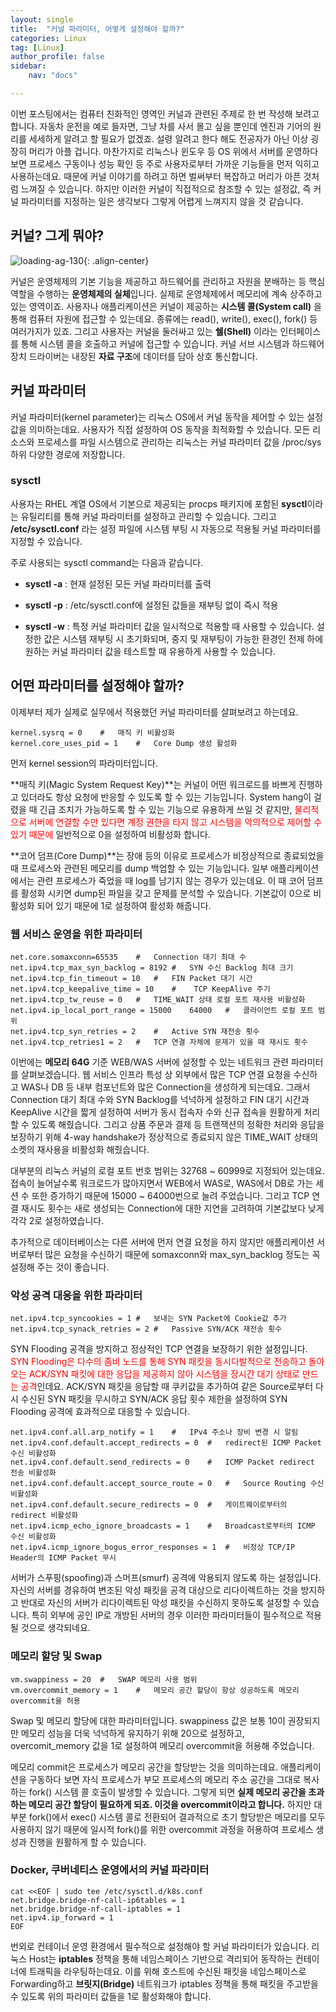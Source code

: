 ```yaml
---
layout: single
title:  "커널 파라미터, 어떻게 설정해야 할까?"
categories: Linux
tag: [Linux]
author_profile: false
sidebar:
    nav: "docs"

---
```


이번 포스팅에서는 컴퓨터 친화적인 영역인 커널과 관련된 주제로 한 번 작성해 보려고 합니다. 자동차 운전을 예로 들자면, 그냥 차를 사서 몰고 싶을 뿐인데 엔진과 기어의 원리를 세세하게 알려고 할 필요가 없겠죠. 설령 알려고 한다 해도 전공자가 아닌 이상 굉장히 머리가 아플 겁니다. 마찬가지로 리눅스나 윈도우 등 OS 위에서 서버를 운영하다 보면 프로세스 구동이나 성능 확인 등 주로 사용자로부터 가까운 기능들을 먼저 익히고 사용하는데요. 때문에 커널 이야기를 하려고 하면 벌써부터 복잡하고 머리가 아픈 것처럼 느껴질 수 있습니다. 하지만 이러한 커널이 직접적으로 참조할 수 있는 설정값, 즉 커널 파라미터를 지정하는 일은 생각보다 그렇게 어렵게 느껴지지 않을 것 같습니다.

## 커널? 그게 뭐야?

<img title="" src="../../images/2025-01-20-linux-kernel-parameter/92b5b16e0d366d13cf84dffea056ac11e72e3de6.png" alt="loading-ag-130" data-align="center">{: .align-center}

커널은 운영체제의 기본 기능을 제공하고 하드웨어를 관리하고 자원을 분배하는 등 핵심 역할을 수행하는 **운영체제의 실체**입니다. 실제로 운영체제에서 메모리에 계속 상주하고 있는 영역이죠. 사용자나 애플리케이션은 커널이 제공하는 **시스템 콜(System call)** 을 통해 컴퓨터 자원에 접근할 수 있는데요. 종류에는 read(), write(), exec(), fork() 등 여러가지가 있죠. 그리고 사용자는 커널을 둘러싸고 있는 **쉘(Shell)** 이라는 인터페이스를 통해 시스템 콜을 호출하고 커널에 접근할 수 있습니다. 커널 서브 시스템과 하드웨어 장치 드라이버는 내장된 **자료 구조**에 데이터를 담아 상호 통신합니다.

## 커널 파라미터

커널 파라미터(kernel parameter)는 리눅스 OS에서 커널 동작을 제어할 수 있는 설정값을 의미하는데요. 사용자가 직접 설정하여 OS 동작을 최적화할 수 있습니다. 모든 리소스와 프로세스를 파일 시스템으로 관리하는 리눅스는 커널 파라미터 값을 /proc/sys 하위 다양한 경로에 저장합니다.

### sysctl

사용자는 RHEL 계열 OS에서 기본으로 제공되는 procps 패키지에 포함된 **sysctl**이라는 유틸리티를 통해 커널 파라미터를 설정하고 관리할 수 있습니다. 그리고 **/etc/sysctl.conf** 라는 설정 파일에 시스템 부팅 시 자동으로 적용될 커널 파라미터를 지정할 수 있습니다.

주로 사용되는 sysctl command는 다음과 같습니다.

* **sysctl -a** : 현재 설정된 모든 커널 파라미터를 출력

* **sysctl -p** : /etc/sysctl.conf에 설정된 값들을 재부팅 없이 즉시 적용

* **sysctl -w** : 특정 커널 파라미터 값을 일시적으로 적용할 때 사용할 수 있습니다. 설정한 값은 시스템 재부팅 시 초기화되며, 중지 및 재부팅이 가능한 환경인 전제 하에 원하는 커널 파라미터 값을 테스트할 때 유용하게 사용할 수 있습니다.

## 어떤 파라미터를 설정해야 할까?

이제부터 제가 실제로 실무에서 적용했던 커널 파라미터를 살펴보려고 하는데요.

```
kernel.sysrq = 0    #   매직 키 비활성화
kernel.core_uses_pid = 1    #   Core Dump 생성 활성화
```

먼저 kernel session의 파라미터입니다.

**매직 키(Magic System Request Key)**는 커널이 어떤 워크로드를 바쁘게 진행하고 있더라도 항상 요청에 반응할 수 있도록 할 수 있는 기능입니다. System hang이 걸렸을 때 긴급 조치가 가능하도록 할 수 있는 기능으로 유용하게 쓰일 것 같지만, <span style="color:red">물리적으로 서버에 연결할 수만 있다면 계정 권한을 타지 않고 시스템을 악의적으로 제어할 수 있기 때문에</span> 일반적으로 0을 설정하여 비활성화 합니다.

**코어 덤프(Core Dump)**는 장애 등의 이유로 프로세스가 비정상적으로 종료되었을 때 프로세스와 관련된 메모리를 dump 백업할 수 있는 기능입니다. 일부 애플리케이션에서는 관련 프로세스가 죽었을 때 log를 남기지 않는 경우가 있는데요. 이 때 코어 덤프를 활성화 시키면 dump된 파일을 갖고 문제를 분석할 수 있습니다. 기본값이 0으로 비활성화 되어 있기 때문에 1로 설정하여 활성화 해줍니다.
### 웹 서비스 운영을 위한 파라미터
```
net.core.somaxconn=65535    #   Connection 대기 최대 수
net.ipv4.tcp_max_syn_backlog = 8192 #   SYN 수신 Backlog 최대 크기
net.ipv4.tcp_fin_timeout = 10   #   FIN Packet 대기 시간
net.ipv4.tcp_keepalive_time = 10    #    TCP KeepAlive 주기
net.ipv4.tcp_tw_reuse = 0   #   TIME_WAIT 상태 로컬 포트 재사용 비활성화
net.ipv4.ip_local_port_range = 15000    64000   #   클라이언트 로컬 포트 범위
net.ipv4.tcp_syn_retries = 2    #   Active SYN 재전송 횟수
net.ipv4.tcp_retries1 = 2   #   TCP 연결 자체에 문제가 있을 때 재시도 횟수
```
이번에는 **메모리 64G** 기준 WEB/WAS 서버에 설정할 수 있는 네트워크 관련 파라미터를 살펴보겠습니다. 웹 서비스 인프라 특성 상 외부에서 많은 TCP 연결 요청을 수신하고 WAS나 DB 등 내부 컴포넌트와 많은 Connection을 생성하게 되는데요. 그래서 Connection 대기 최대 수와 SYN Backlog를 넉넉하게 설정하고 FIN 대기 시간과 KeepAlive 시간을 짧게 설정하여 서버가 동시 접속자 수와 신규 접속을 원활하게 처리할 수 있도록 해줬습니다. 그리고 상품 주문과 결제 등 트랜잭션의 정확한 처리와 응답을 보장하기 위해 4-way handshake가 정상적으로 종료되지 않은 TIME_WAIT 상태의 소켓의 재사용을 비활성화 해줬습니다.

대부분의 리눅스 커널의 로컬 포트 번호 범위는 32768 ~ 60999로 지정되어 있는데요. 접속이 늘어날수록 워크로드가 많아지면서 WEB에서 WAS로, WAS에서 DB로 가는 세션 수 또한 증가하기 때문에 15000 ~ 64000번으로 늘려 주었습니다. 그리고 TCP 연결 재시도 횟수는 새로 생성되는 Connection에 대한 지연을 고려하여 기본값보다 낮게 각각 2로 설정하였습니다.

추가적으로 데이터베이스는 다른 서버에 먼저 연결 요청을 하지 않지만 애플리케이션 서버로부터 많은 요청을 수신하기 때문에 somaxconn와 max_syn_backlog 정도는 꼭 설정해 주는 것이 좋습니다.
### 악성 공격 대응을 위한 파라미터
```
net.ipv4.tcp_syncookies = 1 #   보내는 SYN Packet에 Cookie값 추가
net.ipv4.tcp_synack_retries = 2 #   Passive SYN/ACK 재전송 횟수
```
SYN Flooding 공격을 방지하고 정상적인 TCP 연결을 보장하기 위한 설정입니다. <span style="color:red">SYN Flooding은 다수의 좀비 노드를 통해 SYN 패킷을 동시다발적으로 전송하고 돌아오는 ACK/SYN 패킷에 대한 응답을 제공하지 않아 시스템을 장시간 대기 상태로 만드는 공격</span>인데요. ACK/SYN 패킷을 응답할 때 쿠키값을 추가하여 같은 Source로부터 다시 수신된 SYN 패킷을 무시하고 SYN/ACK 응답 횟수 제한을 설정하여 SYN Flooding 공격에 효과적으로 대응할 수 있습니다.
```
net.ipv4.conf.all.arp_notify = 1    #   IPv4 주소나 장비 변경 시 알림
net.ipv4.conf.default.accept_redirects = 0  #   redirect된 ICMP Packet 수신 비활성화
net.ipv4.conf.default.send_redirects = 0    #   ICMP Packet redirect 전송 비활성화
net.ipv4.conf.default.accept_source_route = 0   #   Source Routing 수신 비활성화
net.ipv4.conf.default.secure_redirects = 0  #   게이트웨이로부터의 redirect 비활성화
net.ipv4.icmp_echo_ignore_broadcasts = 1    #   Broadcast로부터의 ICMP 수신 비활성화
net.ipv4.icmp_ignore_bogus_error_responses = 1  #   비정상 TCP/IP Header의 ICMP Packet 무시
```
서버가 스푸핑(spoofing)과 스머프(smurf) 공격에 악용되지 않도록 하는 설정입니다. 자신의 서버를 경유하여 변조된 악성 패킷을 공격 대상으로 리다이렉트하는 것을 방지하고 반대로 자신의 서버가 리다이렉트된 악성 패킷을 수신하지 못하도록 설정할 수 있습니다. 특히 외부에 공인 IP로 개방된 서버의 경우 이러한 파라미터들이 필수적으로 적용될 것으로 생각되네요.
### 메모리 할당 및 Swap
```
vm.swappiness = 20  #   SWAP 메모리 사용 범위
vm.overcommit_memory = 1    #   메모리 공간 할당이 항상 성공하도록 메모리 overcommit을 허용
```
Swap 및 메모리 할당에 대한 파라미터입니다. swappiness 값은 보통 10이 권장되지만 메모리 성능을 더욱 넉넉하게 유지하기 위해 20으로 설정하고, overcomit_memory 값을 1로 설정하여 메모리 overcommit을 허용해 주었습니다.

메모리 commit은 프로세스가 메모리 공간을 할당받는 것을 의미하는데요. 애플리케이션을 구동하다 보면 자식 프로세스가 부모 프로세스의 메모리 주소 공간을 그대로 복사하는 fork() 시스템 콜 호출이 발생할 수 있습니다. 그렇게 되면 **실제 메모리 공간을 초과하는 메모리 공간 할당이 필요하게 되죠. 이것을 overcommit이라고 합니다.** 하지만 대부분 fork()에서 exec() 시스템 콜로 전환되어 결과적으로 초기 할당받은 메모리를 모두 사용하지 않기 때문에 일시적 fork()를 위한 overcommit 과정을 허용하여 프로세스 생성과 진행을 원활하게 할 수 있습니다.

### Docker, 쿠버네티스 운영에서의 커널 파라미터
```
cat <<EOF | sudo tee /etc/sysctl.d/k8s.conf
net.bridge.bridge-nf-call-ip6tables = 1
net.bridge.bridge-nf-call-iptables = 1
net.ipv4.ip_forward = 1
EOF
```
번외로 컨테이너 운영 환경에서 필수적으로 설정해야 할 커널 파라미터가 있습니다. 리눅스 Host는 **iptables** 정책을 통해 네임스페이스 기반으로 격리되어 동작하는 컨테이너에 트래픽을 라우팅하는데요. 이를 위해 호스트에 수신된 패킷을 네임스페이스로 Forwarding하고 **브릿지(Bridge)** 네트워크가 iptables 정책을 통해 패킷을 주고받을 수 있도록 위의 파라미터 값들을 1로 활성화해야 합니다.